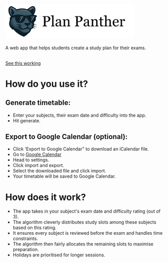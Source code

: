 <picture>
  <source srcset="Banner_dark_mode.png" media="(prefers-color-scheme: dark)">
  <img src="Banner_light_mode.png" alt="Banner" width="400">
</picture>
<br> <br>
A web app that helps students create a study plan for their exams.
<br> <br>

[See this working](https://npsboy.github.io/Plan_Panther/)

# How do you use it?
## Generate timetable:
- Enter your subjects, their exam date and difficulty into the app.
- Hit generate.

## Export to Google Calendar (optional):
- Click 'Export to Google Calendar" to download an iCalendar file.
- Go to [Google Calendar](https://calendar.google.com/)
- Head to settings.
- Click import and export.
- Select the downloaded file and click import.
- Your timetable will be saved to Google Calendar.

# How does it work?
- The app takes in your subject's exam date and difficulty rating (out of 3).
- The algorithm cleverly distributes study slots among these subjects based on this rating.
- It ensures every subject is reviewed before the exam and handles time constraints.
- The algorithm then fairly allocates the remaining slots to maximise preparation.
- Holidays are prioritised for longer sessions.
  
